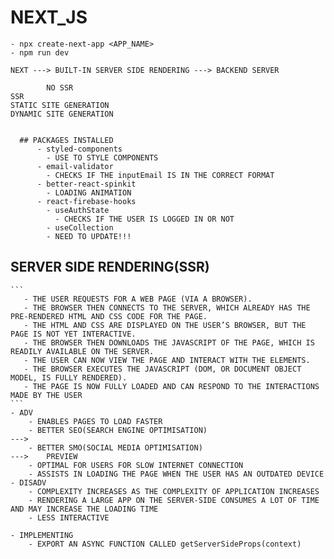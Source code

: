 # NEXT_JS
    - npx create-next-app <APP_NAME>
    - npm run dev
    
    NEXT ---> BUILT-IN SERVER SIDE RENDERING ---> BACKEND SERVER
    
```
        NO SSR                                                              SSR
STATIC SITE GENERATION                                              DYNAMIC SITE GENERATION
    
```

```
  ## PACKAGES INSTALLED
      - styled-components
        - USE TO STYLE COMPONENTS
      - email-validator
        - CHECKS IF THE inputEmail IS IN THE CORRECT FORMAT
      - better-react-spinkit
        - LOADING ANIMATION
      - react-firebase-hooks
        - useAuthState
          - CHECKS IF THE USER IS LOGGED IN OR NOT
        - useCollection
        - NEED TO UPDATE!!!
```

## SERVER SIDE RENDERING(SSR)

    ```
       - THE USER REQUESTS FOR A WEB PAGE (VIA A BROWSER).
       - THE BROWSER THEN CONNECTS TO THE SERVER, WHICH ALREADY HAS THE PRE-RENDERED HTML AND CSS CODE FOR THE PAGE.
       - THE HTML AND CSS ARE DISPLAYED ON THE USER’S BROWSER, BUT THE PAGE IS NOT YET INTERACTIVE.
       - THE BROWSER THEN DOWNLOADS THE JAVASCRIPT OF THE PAGE, WHICH IS READILY AVAILABLE ON THE SERVER.
       - THE USER CAN NOW VIEW THE PAGE AND INTERACT WITH THE ELEMENTS.
       - THE BROWSER EXECUTES THE JAVASCRIPT (DOM, OR DOCUMENT OBJECT MODEL, IS FULLY RENDERED).
       - THE PAGE IS NOW FULLY LOADED AND CAN RESPOND TO THE INTERACTIONS MADE BY THE USER
    ```
    - ADV
        - ENABLES PAGES TO LOAD FASTER
        - BETTER SEO(SEARCH ENGINE OPTIMISATION)                            --->    
        - BETTER SMO(SOCIAL MEDIA OPTIMISATION)                             --->    PREVIEW
        - OPTIMAL FOR USERS FOR SLOW INTERNET CONNECTION
        - ASSISTS IN LOADING THE PAGE WHEN THE USER HAS AN OUTDATED DEVICE
    - DISADV
        - COMPLEXITY INCREASES AS THE COMPLEXITY OF APPLICATION INCREASES
        - RENDERING A LARGE APP ON THE SERVER-SIDE CONSUMES A LOT OF TIME AND MAY INCREASE THE LOADING TIME
        - LESS INTERACTIVE

    - IMPLEMENTING
        - EXPORT AN ASYNC FUNCTION CALLED getServerSideProps(context)
